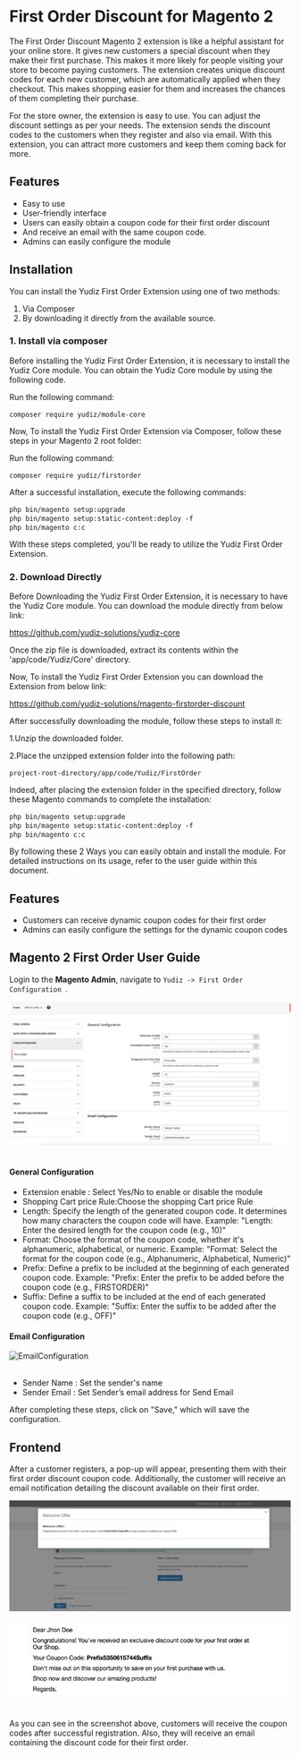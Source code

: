 # First Order Discount for Magento 2

The First Order Discount Magento 2 extension is like a helpful assistant for your online store. It gives new customers a special discount when they make their first purchase. This makes it more likely for people visiting your store to become paying customers. The extension creates unique discount codes for each new customer, which are automatically applied when they checkout. This makes shopping easier for them and increases the chances of them completing their purchase.


For the store owner, the extension is easy to use. You can adjust the discount settings as per your needs. The extension sends the discount codes to the customers when they register and also via email. With this extension, you can attract more customers and keep them coming back for more.

## Features

- Easy to use
- User-friendly interface
- Users can easily obtain a coupon code for their first order discount
- And receive an email with the same coupon code.
- Admins can easily configure the module

## Installation

You can install the Yudiz First Order Extension using one of two methods:
 1. Via Composer 
 2. By downloading it directly from the available source.

### 1. Install via composer

Before installing the Yudiz First Order Extension, it is necessary to install the Yudiz Core module. You can obtain the Yudiz Core module by using the following code.

Run the following command:
```shell
composer require yudiz/module-core
```
Now, To install the Yudiz First Order Extension via Composer, follow these steps in   your Magento 2 root folder:

Run the following command:
```shell
composer require yudiz/firstorder
```
After a successful installation, execute the following commands:

```shell
php bin/magento setup:upgrade
php bin/magento setup:static-content:deploy -f
php bin/magento c:c
```

With these steps completed, you'll be ready to utilize the Yudiz First Order Extension.

### 2. Download Directly

Before Downloading the Yudiz First Order Extension, it is necessary to have the Yudiz Core module. You can download the module directly from below link:

https://github.com/yudiz-solutions/yudiz-core

Once the zip file is downloaded, extract its contents within the 'app/code/Yudiz/Core' directory.

Now, To install the Yudiz First Order Extension you can download the Extension from below link:

https://github.com/yudiz-solutions/magento-firstorder-discount

After successfully downloading the module, follow these steps to install it:

1.Unzip the downloaded folder.

2.Place the unzipped extension folder into the following path:

```shell
project-root-directory/app/code/Yudiz/FirstOrder
```

Indeed, after placing the extension folder in the specified directory, follow these Magento commands to complete the installation:
```shell
php bin/magento setup:upgrade
php bin/magento setup:static-content:deploy -f
php bin/magento c:c
```

By following these 2 Ways you can easily obtain and install the module.  For detailed instructions on its usage, refer to the user guide within this document.


## Features 
- Customers can receive dynamic coupon codes for their first order
- Admins can easily configure the settings for the dynamic coupon codes

## Magento 2 First Order User Guide

Login to the **Magento Admin**, navigate to `Yudiz -> First Order Configuration `.

<div>
    <img src="./ReadmeImages/FirstOrderConfiguration.png" alt="FirstOrderConfiguration">
</div><br/>

#### General Configuration 

- Extension enable : Select Yes/No to enable or disable the module
- Shopping Cart price Rule:Choose the shopping Cart price Rule
- Length: Specify the length of the generated coupon code. It determines how many characters the coupon code will have.
  Example: "Length: Enter the desired length for the coupon code (e.g., 10)"
- Format: Choose the format of the coupon code, whether it's alphanumeric, alphabetical, or numeric.
  Example: "Format: Select the format for the coupon code (e.g., Alphanumeric, Alphabetical, Numeric)"
- Prefix: Define a prefix to be included at the beginning of each generated coupon code.
  Example: "Prefix: Enter the prefix to be added before the coupon code (e.g., FIRSTORDER)"
- Suffix: Define a suffix to be included at the end of each generated coupon code.
  Example: "Suffix: Enter the suffix to be added after the coupon code (e.g., OFF)"

#### Email Configuration 

<div>
    <img src="./ReadmeImages/EmailConfiguration.png" alt="EmailConfiguration">
</div><br/>

- Sender Name : Set the sender's name
- Sender Email : Set Sender’s email address  for Send Email


After completing these steps, click on "Save," which will save the configuration.

## Frontend 

After a customer registers, a pop-up will appear, presenting them with their first order discount coupon code. Additionally, the customer will receive an email notification detailing the discount available on their first order.

<div>
    <img src="./ReadmeImages/CouponCode.png" alt="CouponCode">
</div><br/>

<div>
    <img src="./ReadmeImages/EmailCouponcode.png" alt="EmailCouponcode">
</div><br/>


As you can see in the screenshot above, customers will receive the coupon codes after successful registration. Also, they will receive an email containing the discount code for their first order.



